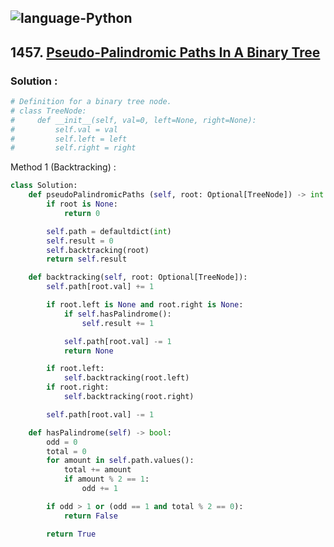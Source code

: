 ![language-Python](https://img.shields.io/badge/Python-ffd43b?style=for-the-badge&logo=PYTHON)
---

## 1457. [Pseudo-Palindromic Paths In A Binary Tree](https://leetcode.com/problems/pseudo-palindromic-paths-in-a-binary-tree)

### Solution :

```python
# Definition for a binary tree node.
# class TreeNode:
#     def __init__(self, val=0, left=None, right=None):
#         self.val = val
#         self.left = left
#         self.right = right
```

Method 1 (Backtracking) :
```python
class Solution:
    def pseudoPalindromicPaths (self, root: Optional[TreeNode]) -> int:
        if root is None:
            return 0

        self.path = defaultdict(int)
        self.result = 0
        self.backtracking(root)
        return self.result

    def backtracking(self, root: Optional[TreeNode]):
        self.path[root.val] += 1

        if root.left is None and root.right is None:
            if self.hasPalindrome():
                self.result += 1

            self.path[root.val] -= 1
            return None

        if root.left:
            self.backtracking(root.left)
        if root.right:
            self.backtracking(root.right)

        self.path[root.val] -= 1

    def hasPalindrome(self) -> bool:
        odd = 0
        total = 0
        for amount in self.path.values():
            total += amount
            if amount % 2 == 1:
                odd += 1

        if odd > 1 or (odd == 1 and total % 2 == 0):
            return False

        return True
```
